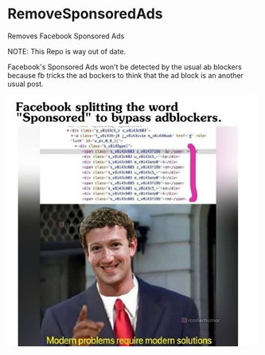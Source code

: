 # RemoveSponsoredAds
Removes Facebook Sponsored Ads

NOTE: This Repo is way out of date.

Facebook's Sponsored Ads won't be detected by the usual ab blockers because fb tricks the ad bockers to think that the ad block is an another usual post.

![Facebook Sponsored Ads Meme](FacebookSponsoredAdsMeme.jpg?raw=true "Facebook Sponsored Ads Meme")
